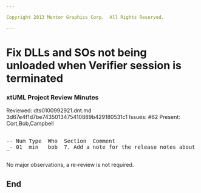 ```yaml
---

Copyright 2013 Mentor Graphics Corp.  All Rights Reserved.

---
```


# Fix DLLs and SOs not being unloaded when Verifier session is terminated
### xtUML Project Review Minutes

Reviewed:  dts0100992921.dnt.md
           3d67e4f1d7be7435013475410889b429180531c1
           Issues: #62
Present: Cort,Bob,Campbell 

<pre>

-- Num Type  Who  Section  Comment
_- 01  min   bob  7. Add a note for the release notes about this item.  Write this and send this information to Keith and Dean.

</pre>
   
No major observations, a re-review is not required.


End
---
